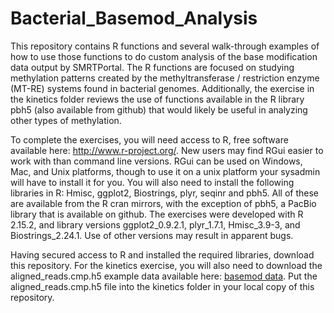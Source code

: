 Bacterial_Basemod_Analysis
==========================

This repository contains R functions and several walk-through examples of how to use those functions to do custom analysis of the base modification data output by SMRTPortal.  The R functions are focused on studying methylation patterns created by the methyltransferase / restriction enzyme (MT-RE) systems found in bacterial genomes.  Additionally, the exercise in the kinetics folder reviews the use of functions available in the R library pbh5 (also available from github) that would likely be useful in analyzing other types of methylation.

To complete the exercises, you will need access to R, free software available here: http://www.r-project.org/.  New users may find RGui easier to work with than command line versions.  RGui can be used on Windows, Mac, and Unix platforms, though to use it on a unix platform your sysadmin will have to install it for you. You will also need to install the following libraries in R: Hmisc, ggplot2, Biostrings, plyr, seqinr and pbh5.  All of these are available from the R cran mirrors, with the exception of pbh5, a PacBio library that is available on github. The exercises were developed with R 2.15.2, and library versions ggplot2_0.9.2.1, plyr_1.7.1, Hmisc_3.9-3, and Biostrings_2.24.1. Use of other versions may result in apparent bugs.

Having secured access to R and installed the required libraries, download this repository. For the kinetics exercise, you will also need to download the aligned_reads.cmp.h5 example data available here:  [basemod data](https://datasets.pacb.com.s3.amazonaws.com/2013/basemod_workshop/basemod_dataset.tgz).  Put the aligned_reads.cmp.h5 file into the kinetics folder in your local copy of this repository.

